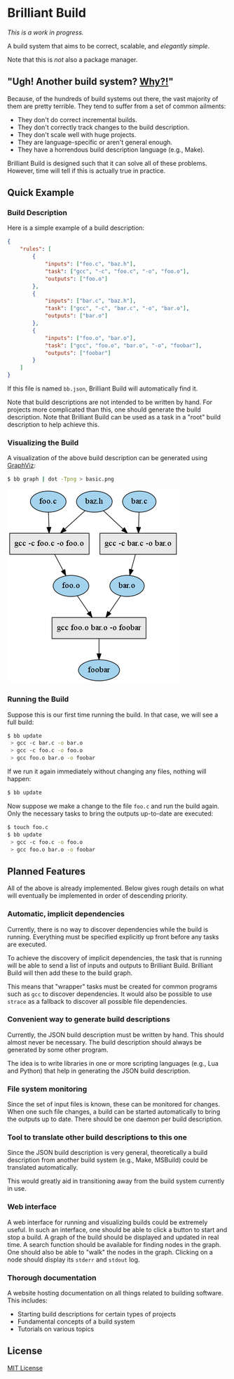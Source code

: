 # Brilliant Build

*This is a work in progress.*

A build system that aims to be correct, scalable, and *elegantly simple*.

Note that this is *not* also a package manager.

## "Ugh! Another build system? [Why?!][relevant xkcd]"

[relevant xkcd]: https://xkcd.com/927/

Because, of the hundreds of build systems out there, the vast majority of them
are pretty terrible. They tend to suffer from a set of common ailments:

 * They don't do correct incremental builds.
 * They don't correctly track changes to the build description.
 * They don't scale well with huge projects.
 * They are language-specific or aren't general enough.
 * They have a horrendous build description language (e.g., Make).

Brilliant Build is designed such that it can solve all of these problems.
However, time will tell if this is actually true in practice.

## Quick Example

### Build Description

Here is a simple example of a build description:

```json
{
    "rules": [
        {
            "inputs": ["foo.c", "baz.h"],
            "task": ["gcc", "-c", "foo.c", "-o", "foo.o"],
            "outputs": ["foo.o"]
        },
        {
            "inputs": ["bar.c", "baz.h"],
            "task": ["gcc", "-c", "bar.c", "-o", "bar.o"],
            "outputs": ["bar.o"]
        },
        {
            "inputs": ["foo.o", "bar.o"],
            "task": ["gcc", "foo.o", "bar.o", "-o", "foobar"],
            "outputs": ["foobar"]
        }
    ]
}
```

If this file is named `bb.json`, Brilliant Build will automatically find it.

Note that build descriptions are not intended to be written by hand. For
projects more complicated than this, one should generate the build description.
Note that Brilliant Build can be used as a task in a "root" build description to
help achieve this.

### Visualizing the Build

A visualization of the above build description can be generated using
[GraphViz][]:

```bash
$ bb graph | dot -Tpng > basic.png
```
![Simple Task Graph](/docs/examples/basic/build.png)

[GraphViz]: http://www.graphviz.org/

### Running the Build

Suppose this is our first time running the build. In that case, we will see a
full build:

```bash
$ bb update
 > gcc -c bar.c -o bar.o
 > gcc -c foo.c -o foo.o
 > gcc foo.o bar.o -o foobar
```

If we run it again immediately without changing any files, nothing will happen:

```bash
$ bb update
```

Now suppose we make a change to the file `foo.c` and run the build again. Only
the necessary tasks to bring the outputs up-to-date are executed:

```bash
$ touch foo.c
$ bb update
 > gcc -c foo.c -o foo.o
 > gcc foo.o bar.o -o foobar
```

## Planned Features

All of the above is already implemented. Below gives rough details on what will
eventually be implemented in order of descending priority.

### Automatic, implicit dependencies

Currently, there is no way to discover dependencies while the build is running.
Everything must be specified explicitly up front before any tasks are executed.

To achieve the discovery of implicit dependencies, the task that is running will
be able to send a list of inputs and outputs to Brilliant Build. Brilliant Build
will then add these to the build graph.

This means that "wrapper" tasks must be created for common programs such as
`gcc` to discover dependencies. It would also be possible to use `strace` as a
fallback to discover all possible file dependencies.

### Convenient way to generate build descriptions

Currently, the JSON build description must be written by hand. This should
almost never be necessary. The build description should always be generated by
some other program.

The idea is to write libraries in one or more scripting languages (e.g., Lua and
Python) that help in generating the JSON build description.

### File system monitoring

Since the set of input files is known, these can be monitored for changes. When
one such file changes, a build can be started automatically to bring the outputs
up to date. There should be one daemon per build description.

### Tool to translate other build descriptions to this one

Since the JSON build description is very general, theoretically a build
description from another build system (e.g., Make, MSBuild) could be translated
automatically.

This would greatly aid in transitioning away from the build system currently in
use.

### Web interface

A web interface for running and visualizing builds could be extremely useful. In
such an interface, one should be able to click a button to start and stop a
build. A graph of the build should be displayed and updated in real time. A
search function should be available for finding nodes in the graph. One should
also be able to "walk" the nodes in the graph. Clicking on a node should display
its `stderr` and `stdout` log.

### Thorough documentation

A website hosting documentation on all things related to building software. This
includes:

 * Starting build descriptions for certain types of projects
 * Fundamental concepts of a build system
 * Tutorials on various topics

## License

[MIT License](/LICENSE.md)
